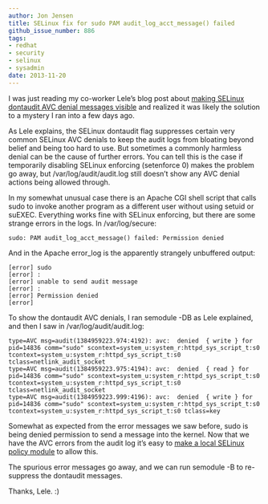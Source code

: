```yaml
---
author: Jon Jensen
title: SELinux fix for sudo PAM audit_log_acct_message() failed
github_issue_number: 886
tags:
- redhat
- security
- selinux
- sysadmin
date: 2013-11-20
---
```


I was just reading my co-worker Lele’s blog post about [making SELinux dontaudit AVC denial messages visible](/blog/2013/11/selinux-and-need-of-talking-about/) and realized it was likely the solution to a mystery I ran into a few days ago.

As Lele explains, the SELinux dontaudit flag suppresses certain very common SELinux AVC denials to keep the audit logs from bloating beyond belief and being too hard to use. But sometimes a commonly harmless denial can be the cause of further errors. You can tell this is the case if temporarily disabling SELinux enforcing (setenforce 0) makes the problem go away, but /var/log/audit/audit.log still doesn’t show any AVC denial actions being allowed through.

In my somewhat unusual case there is an Apache CGI shell script that calls sudo to invoke another program as a different user without using setuid or suEXEC. Everything works fine with SELinux enforcing, but there are some strange errors in the logs. In /var/log/secure:

```plain
sudo: PAM audit_log_acct_message() failed: Permission denied
```

And in the Apache error_log is the apparently strangely unbuffered output:

```plain
[error] sudo
[error] :
[error] unable to send audit message
[error] :
[error] Permission denied
[error]
```

To show the dontaudit AVC denials, I ran semodule -DB as Lele explained, and then I saw in /var/log/audit/audit.log:

```plain
type=AVC msg=audit(1384959223.974:4192): avc:  denied  { write } for  pid=14836 comm="sudo" scontext=system_u:system_r:httpd_sys_script_t:s0 tcontext=system_u:system_r:httpd_sys_script_t:s0 tclass=netlink_audit_socket
type=AVC msg=audit(1384959223.975:4194): avc:  denied  { read } for  pid=14836 comm="sudo" scontext=system_u:system_r:httpd_sys_script_t:s0 tcontext=system_u:system_r:httpd_sys_script_t:s0 tclass=netlink_audit_socket
type=AVC msg=audit(1384959223.999:4196): avc:  denied  { write } for  pid=14836 comm="sudo" scontext=system_u:system_r:httpd_sys_script_t:s0 tcontext=system_u:system_r:httpd_sys_script_t:s0 tclass=key
```

Somewhat as expected from the error messages we saw before, sudo is being denied permission to send a message into the kernel. Now that we have the AVC errors from the audit log it’s easy to [make a local SELinux policy module](/blog/2012/05/selinux-local-policy-modules/) to allow this.

The spurious error messages go away, and we can run semodule -B to re-suppress the dontaudit messages.

Thanks, Lele. :)
